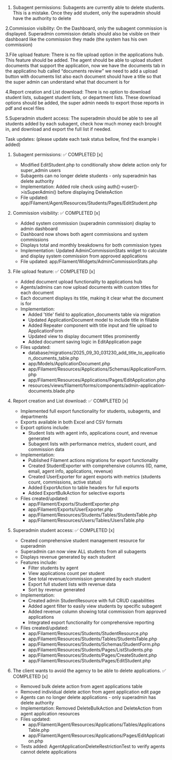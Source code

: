 1. Subagent permissions: Subagents are currently able to delete students. This is a mistake. Once they add student, only the superadmin should have the authority to delete

2.Commission visibility: On the Dashboard, only the subagent commission is displayed. Superadmin commission details should also be visible on their dashboard like the commission they made (the system has his own commission)

3.File upload feature: There is no file upload option in the applications hub. This feature should be added. The agent should be able to upload student documents that support the application, now we have the documents tab in the applicatino hub called “documents review” we need to add a upload button with documents list also each document should have a title so that the super admin can understand what that document is for 

4.Report creation and List download: There is no option to download student lists, subagent student lists, or department lists. These download options should be added, the super admin needs to export those reports in pdf and excel files 

5.Superadmin student access: The superadmin should be able to see all students added by each subagent, check how much money each brought in, and download and export the full list if needed.

Task updates: (please update each task status bellow, find the example i added)

1. Subagent permissions: ✅ COMPLETED [x]
   - Modified EditStudent.php to conditionally show delete action only for super_admin users
   - Subagents can no longer delete students - only superadmin has delete authority
   - Implementation: Added role check using auth()->user()->isSuperAdmin() before displaying DeleteAction
   - File updated: app/Filament/Agent/Resources/Students/Pages/EditStudent.php
   
2. Commission visibility: ✅ COMPLETED [x]
   - Added system commission (superadmin commission) display to admin dashboard
   - Dashboard now shows both agent commissions and system commissions
   - Displays total and monthly breakdowns for both commission types
   - Implementation: Updated AdminCommissionStats widget to calculate and display system commission from approved applications
   - File updated: app/Filament/Widgets/AdminCommissionStats.php
   
3. File upload feature: ✅ COMPLETED [x]
   - Added document upload functionality to applications hub
   - Agents/admins can now upload documents with custom titles for each document
   - Each document displays its title, making it clear what the document is for
   - Implementation: 
     * Added 'title' field to application_documents table via migration
     * Updated ApplicationDocument model to include title in fillable
     * Added Repeater component with title input and file upload to ApplicationForm
     * Updated view to display document titles prominently
     * Added document saving logic in EditApplication page
   - Files updated: 
     * database/migrations/2025_09_30_031230_add_title_to_application_documents_table.php
     * app/Models/ApplicationDocument.php
     * app/Filament/Resources/Applications/Schemas/ApplicationForm.php
     * app/Filament/Resources/Applications/Pages/EditApplication.php
     * resources/views/filament/forms/components/admin-application-documents.blade.php
   
4. Report creation and List download: ✅ COMPLETED [x]
   - Implemented full export functionality for students, subagents, and departments
   - Exports available in both Excel and CSV formats
   - Export options include:
     * Student lists with agent info, applications count, and revenue generated
     * Subagent lists with performance metrics, student count, and commission data
   - Implementation:
     * Published Filament actions migrations for export functionality
     * Created StudentExporter with comprehensive columns (ID, name, email, agent info, applications, revenue)
     * Created UserExporter for agent exports with metrics (students count, commissions, active status)
     * Added ExportAction to table headers for full exports
     * Added ExportBulkAction for selective exports
   - Files created/updated:
     * app/Filament/Exports/StudentExporter.php
     * app/Filament/Exports/UserExporter.php
     * app/Filament/Resources/Students/Tables/StudentsTable.php
     * app/Filament/Resources/Users/Tables/UsersTable.php
   
5. Superadmin student access: ✅ COMPLETED [x]
   - Created comprehensive student management resource for superadmin
   - Superadmin can now view ALL students from all subagents
   - Displays revenue generated by each student
   - Features include:
     * Filter students by agent
     * View applications count per student
     * See total revenue/commission generated by each student
     * Export full student lists with revenue data
     * Sort by revenue generated
   - Implementation:
     * Created admin StudentResource with full CRUD capabilities
     * Added agent filter to easily view students by specific subagent
     * Added revenue column showing total commission from approved applications
     * Integrated export functionality for comprehensive reporting
   - Files created/updated:
     * app/Filament/Resources/Students/StudentResource.php
     * app/Filament/Resources/Students/Tables/StudentsTable.php
     * app/Filament/Resources/Students/Schemas/StudentForm.php
     * app/Filament/Resources/Students/Pages/ListStudents.php
     * app/Filament/Resources/Students/Pages/CreateStudent.php
     * app/Filament/Resources/Students/Pages/EditStudent.php

6. The client wants to avoid the agency to be able to delete applications. ✅ COMPLETED [x]
   - Removed bulk delete action from agent applications table
   - Removed individual delete action from agent application edit page
   - Agents can no longer delete applications - only superadmin has delete authority
   - Implementation: Removed DeleteBulkAction and DeleteAction from agent application resources
   - Files updated: 
     * app/Filament/Agent/Resources/Applications/Tables/ApplicationsTable.php
     * app/Filament/Agent/Resources/Applications/Pages/EditApplication.php
   - Tests added: AgentApplicationDeleteRestrictionTest to verify agents cannot delete applications